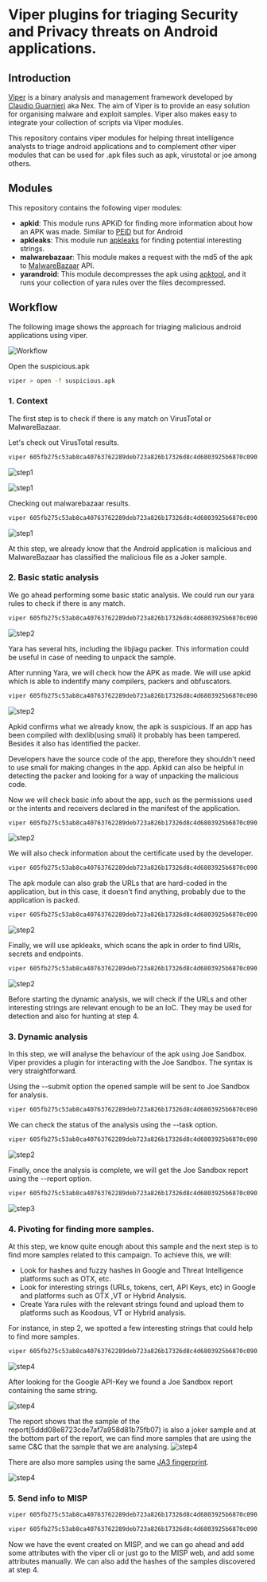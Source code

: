 # Viper plugins for triaging Security and Privacy threats on Android applications.

## Introduction
[Viper](https://github.com/viper-framework) is a binary
analysis and management framework developed by [Claudio Guarnieri](https://twitter.com/botherder) aka Nex. 
The aim of Viper is to provide an easy solution for organising malware and exploit samples.
Viper also makes easy to integrate your collection of scripts via Viper modules. 

This repository contains viper modules for helping threat intelligence analysts 
to triage android applications and to complement other viper modules that can be
used for .apk files such as apk, virustotal or joe among others.


## Modules
This repository contains the following viper modules:

* **apkid**: This module runs APKiD for finding more information about how an APK was made.
 Similar to [PEiD](https://www.aldeid.com/wiki/PEiD) but for Android
* **apkleaks**: This module run [apkleaks](https://github.com/dwisiswant0/apkleaks) for finding potential interesting 
strings.
* **malwarebazaar**: This module makes a request with the md5 of the apk to [MalwareBazaar](https://bazaar.abuse.ch/) 
API.
* **yarandroid**: This module decompresses the apk using [apktool](https://ibotpeaches.github.io/Apktool/), and it runs 
your collection of yara rules over the files decompressed.

## Workflow

The following image shows the approach for triaging malicious android applications using viper.

![Workflow](./images/malware_triage_workflow.jpg)

Open the suspicious.apk

```bash
viper > open -f suspicious.apk
```

### 1. Context
The first step is to check if there is any match on VirusTotal or MalwareBazaar.

Let's check out VirusTotal results.

```bash
viper 605fb275c53ab8ca40763762289deb723a826b17326d8c4d6803925b6870c090.apk > virustotal
```
![step1](./images/step1a_workflow.jpg)



![step1](./images/step1b_workflow.jpg)


Checking out malwarebazaar results.

```bash
viper 605fb275c53ab8ca40763762289deb723a826b17326d8c4d6803925b6870c090.apk > malwarebazaar
```


![step1](./images/step1c_workflow.jpg)

At this step, we already know that the Android application is malicious and MalwareBazaar
has classified the malicious file as a Joker sample.


### 2. Basic static analysis

We go ahead performing some basic static analysis. We could run our yara rules to check
if there is any match.

```bash
viper 605fb275c53ab8ca40763762289deb723a826b17326d8c4d6803925b6870c090.apk > yarandroid --rules /path/to/your_rules/index_rules.yar
```

![step2](./images/step2a_yara_workflow.jpg)

Yara has several hits, including the libjiagu packer. This information could be useful in case
of needing to unpack the sample.

After running Yara, we will check how the APK as made. We will use apkid which is able to indentify many compilers, 
packers and obfuscators.

```bash
viper 605fb275c53ab8ca40763762289deb723a826b17326d8c4d6803925b6870c090.apk > apkid
```

![step2](./images/step2b_apkid_workflow.jpg)

Apkid confirms what we already know, the apk is suspicious. If an app has been compiled with dexlib(using smali) it 
probably has been tampered. Besides it also has identified the packer.


Developers have the source code of the app, therefore they shouldn't need
to use smali for making changes in the app. Apkid can also be helpful in detecting the packer and looking for a way of 
unpacking the malicious code.

Now we will check basic info about the app, such as the permissions used or the intents and receivers declared in the 
manifest of the application.

```bash
viper 605fb275c53ab8ca40763762289deb723a826b17326d8c4d6803925b6870c090.apk > apk --all
```

![step2](./images/step2c_apk_info_workflow.jpg)


We will also check information about the certificate used by the developer.

```bash
viper 605fb275c53ab8ca40763762289deb723a826b17326d8c4d6803925b6870c090.apk > apk --cert
```

The apk module can also grab the URLs that are hard-coded in the application, but in this case, it
doesn't find anything, probably due to the application is packed.

```bash
viper 605fb275c53ab8ca40763762289deb723a826b17326d8c4d6803925b6870c090.apk > apk --url
```

![step2](./images/step2c_apk_cert_url_workflow.jpg)

Finally, we will use apkleaks, which scans the apk in order to find URIs, secrets and endpoints.
```bash
viper 605fb275c53ab8ca40763762289deb723a826b17326d8c4d6803925b6870c090.apk > apkleaks
```

![step2](./images/step2_apkleaks_workflow.jpg)

Before starting the dynamic analysis, we will check if the URLs and other interesting strings
are relevant enough to be an IoC. They may be used for detection and also for hunting at step 4.

### 3. Dynamic analysis

In this step, we will analyse the behaviour of the apk using Joe Sandbox. Viper provides a
plugin for interacting with the Joe Sandbox. The syntax is very straightforward.

Using the --submit option the opened sample will be sent to Joe Sandbox for analysis.

```bash
viper 605fb275c53ab8ca40763762289deb723a826b17326d8c4d6803925b6870c090.apk > joe --submit
```

We can check the status of the analysis using the --task option.
```bash
viper 605fb275c53ab8ca40763762289deb723a826b17326d8c4d6803925b6870c090.apk > joe --tasks
```
![step2](./images/step3a_joe_workflow.jpg)

Finally, once the analysis is complete, we will get the Joe Sandbox report using the
--report option.

```bash
viper 605fb275c53ab8ca40763762289deb723a826b17326d8c4d6803925b6870c090.apk> joe --report
```

![step3](./images/step3b_joe_workflow.jpg)
### 4. Pivoting for finding more samples.

At this step, we know quite enough about this sample and the next step is to find more samples
related to this campaign. To achieve this, we will:

* Look for hashes and fuzzy hashes in Google and Threat Intelligence platforms such as OTX, etc.
* Look for interesting strings (URLs, tokens, cert, API Keys, etc) in Google and platforms such as OTX ,VT 
or Hybrid Analysis.
* Create Yara rules with the relevant strings found and upload them to platforms such as Koodous,
VT or Hybrid analysis.

For instance, in step 2, we spotted a few interesting strings that could help to find more samples. 
```bash
viper 605fb275c53ab8ca40763762289deb723a826b17326d8c4d6803925b6870c090.apk > apkleaks
```

![step4](./images/step4a_workflow.jpg)

After looking for the Google API-Key we found a Joe Sandbox report containing the same string.

![step4](./images/step4b_workflow.jpg)

The report shows that the sample of the report(5ddd08e8723cde7af7a958d81b75fb07) is also a joker
sample and at the bottom part of the report, we can find more samples that are using the same 
C&C that the sample that we are analysing. 
![step4](./images/step4c_workflow.jpg)

There are also more samples using the same [JA3 fingerprint](https://github.com/salesforce/ja3).


![step4](./images/step4d_workflow.jpg)


### 5. Send info to MISP

```bash
viper 605fb275c53ab8ca40763762289deb723a826b17326d8c4d6803925b6870c090.apk > misp create_event --info "joker campaign"
```
```bash
viper 605fb275c53ab8ca40763762289deb723a826b17326d8c4d6803925b6870c090.apk > misp add_hashes
```

Now we have the event created on MISP, and we can go ahead and add some attributes with the viper cli
or just go to the MISP web, and add some attributes manually. We can also add the hashes of the samples discovered
at step 4.